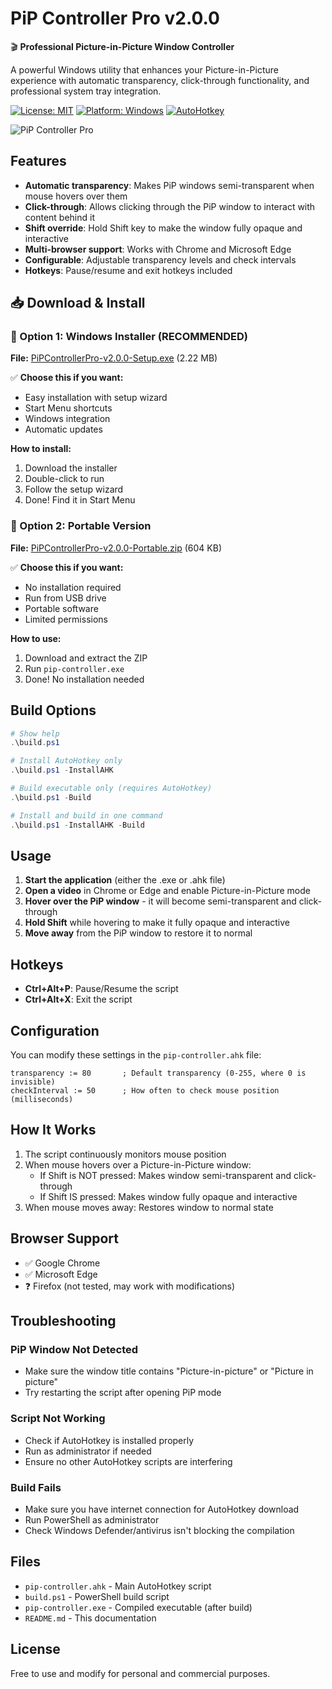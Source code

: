 # PiP Controller Pro v2.0.0

🎬 **Professional Picture-in-Picture Window Controller**

A powerful Windows utility that enhances your Picture-in-Picture experience with automatic transparency, click-through functionality, and professional system tray integration.

[![License: MIT](https://img.shields.io/badge/License-MIT-yellow.svg)](https://opensource.org/licenses/MIT)
[![Platform: Windows](https://img.shields.io/badge/Platform-Windows-blue.svg)](https://www.microsoft.com/windows/)
[![AutoHotkey](https://img.shields.io/badge/AutoHotkey-v1.1+-green.svg)](https://www.autohotkey.com/)

![PiP Controller Pro](https://via.placeholder.com/800x400/2196F3/FFFFFF?text=PiP+Controller+Pro+v2.0.0)

## Features

- **Automatic transparency**: Makes PiP windows semi-transparent when mouse hovers over them
- **Click-through**: Allows clicking through the PiP window to interact with content behind it
- **Shift override**: Hold Shift key to make the window fully opaque and interactive
- **Multi-browser support**: Works with Chrome and Microsoft Edge
- **Configurable**: Adjustable transparency levels and check intervals
- **Hotkeys**: Pause/resume and exit hotkeys included

## 📥 Download & Install

### 🔧 Option 1: Windows Installer (RECOMMENDED)
**File:** [PiPControllerPro-v2.0.0-Setup.exe](https://github.com/joganubaid/pip-controller-pro/releases/download/v2.0.0/PiPControllerPro-v2.0.0-Setup.exe) (2.22 MB)

✅ **Choose this if you want:**
- Easy installation with setup wizard
- Start Menu shortcuts
- Windows integration
- Automatic updates

**How to install:**
1. Download the installer
2. Double-click to run
3. Follow the setup wizard
4. Done! Find it in Start Menu

### 📁 Option 2: Portable Version
**File:** [PiPControllerPro-v2.0.0-Portable.zip](https://github.com/joganubaid/pip-controller-pro/releases/download/v2.0.0/PiPControllerPro-v2.0.0-Portable.zip) (604 KB)

✅ **Choose this if you want:**
- No installation required
- Run from USB drive
- Portable software
- Limited permissions

**How to use:**
1. Download and extract the ZIP
2. Run `pip-controller.exe`
3. Done! No installation needed

## Build Options

```powershell
# Show help
.\build.ps1

# Install AutoHotkey only
.\build.ps1 -InstallAHK

# Build executable only (requires AutoHotkey)
.\build.ps1 -Build

# Install and build in one command
.\build.ps1 -InstallAHK -Build
```

## Usage

1. **Start the application** (either the .exe or .ahk file)
2. **Open a video** in Chrome or Edge and enable Picture-in-Picture mode
3. **Hover over the PiP window** - it will become semi-transparent and click-through
4. **Hold Shift** while hovering to make it fully opaque and interactive
5. **Move away** from the PiP window to restore it to normal

## Hotkeys

- **Ctrl+Alt+P**: Pause/Resume the script
- **Ctrl+Alt+X**: Exit the script

## Configuration

You can modify these settings in the `pip-controller.ahk` file:

```autohotkey
transparency := 80       ; Default transparency (0-255, where 0 is invisible)
checkInterval := 50      ; How often to check mouse position (milliseconds)
```

## How It Works

1. The script continuously monitors mouse position
2. When mouse hovers over a Picture-in-Picture window:
   - If Shift is NOT pressed: Makes window semi-transparent and click-through
   - If Shift IS pressed: Makes window fully opaque and interactive
3. When mouse moves away: Restores window to normal state

## Browser Support

- ✅ Google Chrome
- ✅ Microsoft Edge
- ❓ Firefox (not tested, may work with modifications)

## Troubleshooting

### PiP Window Not Detected
- Make sure the window title contains "Picture-in-picture" or "Picture in picture"
- Try restarting the script after opening PiP mode

### Script Not Working
- Check if AutoHotkey is installed properly
- Run as administrator if needed
- Ensure no other AutoHotkey scripts are interfering

### Build Fails
- Make sure you have internet connection for AutoHotkey download
- Run PowerShell as administrator
- Check Windows Defender/antivirus isn't blocking the compilation

## Files

- `pip-controller.ahk` - Main AutoHotkey script
- `build.ps1` - PowerShell build script
- `pip-controller.exe` - Compiled executable (after build)
- `README.md` - This documentation

## License

Free to use and modify for personal and commercial purposes.
